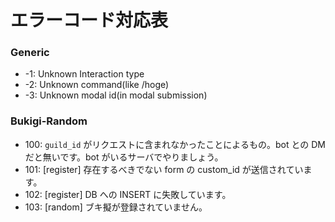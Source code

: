 # エラーコード対応表

### Generic
- -1: Unknown Interaction type
- -2: Unknown command(like /hoge)
- -3: Unknown modal id(in modal submission)

### Bukigi-Random
- 100: `guild_id` がリクエストに含まれなかったことによるもの。bot との DM だと無いです。bot がいるサーバでやりましょう。
- 101: [register] 存在するべきでない form の custom_id が送信されています。
- 102: [register] DB への INSERT に失敗しています。
- 103: [random] ブキ擬が登録されていません。